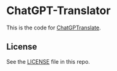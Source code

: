 # ChatGPT-Translator

This is the code for [ChatGPTranslate](https://d4c2b0.github.io/ChatGPT-Translator/).

## License
See the [LICENSE](https://github.com/d4c2b0/ChatGPT-Translator/blob/master/LICENSE) file in this repo.
